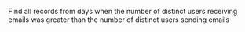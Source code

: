 Find all records from days when the number of distinct users receiving emails was greater than the number of distinct users sending emails